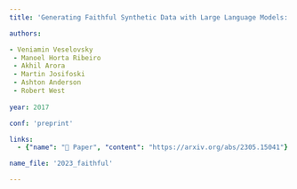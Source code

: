 ```yaml
---
title: 'Generating Faithful Synthetic Data with Large Language Models: A Case Study in Computational Social Science'

authors:

- Veniamin Veselovsky
 - Manoel Horta Ribeiro
 - Akhil Arora
 - Martin Josifoski
 - Ashton Anderson
 - Robert West
 
year: 2017

conf: 'preprint'

links:
  - {"name": "📜 Paper", "content": "https://arxiv.org/abs/2305.15041"}

name_file: '2023_faithful'

---
```



